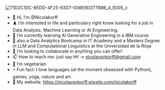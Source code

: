 ![71D2C1DC-B5DD-4F25-93D7-006E9D277B8B_4_5005_c](https://github.com/user-attachments/assets/c0a99ac3-74e0-4073-9de4-2e4912b60ff9)
- 👋 Hi, I’m @Nicolakorff
- ♟️ I’m interested in life and particulary right know looking for a job in Data Analysis, Machine Learning or AI Engineering.
- 🔬 I’m currently learning AI Generative Engineering in a IBM course
- 🚀 also a Data Analytics Bootcamp in IT Academy and a Masters Degree in LLM and Computational Linguistics at the Universidad de la Rioja
- 💞️ I’m looking to collaborate in anything you can offer!
- 📫 How to reach me: just say Hi! -> nicolavonkorff@gmail.com
- 🌱 I’m vegetarian
- ⚡ Fun fact: I love languages (at the moment obsessed with Python), games, yoga, nature and art.
- 🤖 My website: https://nicolavonkorff.wixsite.com/nicolakorff

<!---
Nicolakorff/Nicolakorff is a ✨ special ✨ repository because its `README.md` (this file) appears on your GitHub profile.
You can click the Preview link to take a look at your changes.
--->
